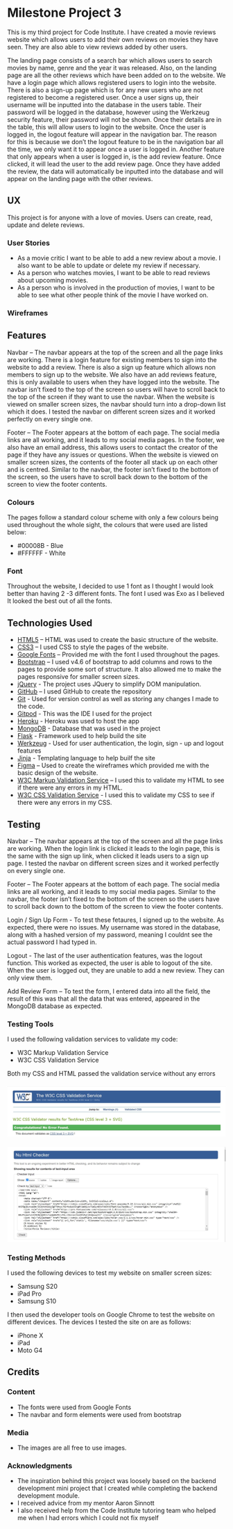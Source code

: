 # Milestone Project 3

This is my third project for Code Institute. I have created a movie reviews website which allows users to add their own reviews on movies they have seen. They are also able to view reviews added by other users.

The landing page consists of a search bar which allows users to search movies by name, genre and the year it was released. Also, on the landing page are all the other reviews which have been added on to the website. We have a login page which allows registered users to login into the website. There is also a sign-up page which is for any new users who are not registered to become a registered user. Once a user signs up, their username will be inputted into the database in the users table. Their password will be logged in the database, however using the Werkzeug security feature, their password will not be shown. Once their details are in the table, this will allow users to login to the website. Once the user is logged in, the logout feature will appear in the navigation bar. The reason for this is because we don’t the logout feature to be in the navigation bar all the time, we only want it to appear once a user is logged in. Another feature that only appears when a user is logged in, is the add review feature. Once clicked, it will lead the user to the add review page. Once they have added the review, the data will automatically be inputted into the database and will appear on the landing page with the other reviews.

## UX

This project is for anyone with a love of movies. Users can create, read, update and delete reviews.

### User Stories

* As a movie critic I want to be able to add a new review about a movie. I also want to be able to update or delete my review if necessary. 
* As a person who watches movies, I want to be able to read reviews about upcoming movies.  
* As a person who is involved in the production of movies, I want to be able to see what other people think of the movie I have worked on. 

### Wireframes



## Features 

Navbar – The navbar appears at the top of the screen and all the page links are working. There is a login feature for existing members to sign into the website to add a review. There is also a sign up feature which allows non members to sign up to the website. We also have an add reviews feature, this is only available to users when they have logged into the website. The navbar isn’t fixed to the top of the screen so users will have to scroll back to the top of the screen if they want to use the navbar. When the website is viewed on smaller screen sizes, the navbar should turn into a drop-down list which it does. I tested the navbar on different screen sizes and it worked perfectly on every single one. 

Footer – The Footer appears at the bottom of each page. The social media links are all working, and it leads to my social media pages. In the footer, we also have an email address, this allows users to contact the creator of the page if they have any issues or questions. When the website is viewed on smaller screen sizes, the contents of the footer all stack up on each other and is centred. Similar to the navbar, the footer isn’t fixed to the bottom of the screen, so the users have to scroll back down to the bottom of the screen to view the footer contents. 


### Colours

The pages follow a standard colour scheme with only a few colours being used throughout the whole sight, the colours that were used are listed below:
* #00008B - Blue
* #FFFFFF - White

### Font

Throughout the website, I decided to use 1 font as I thought I would look better than having 2 -3 different fonts. The font I used was Exo as I believed It looked the best out of all the fonts. 

## Technologies Used

* [HTML5](https://en.wikipedia.org/wiki/HTML5) – HTML was used to create the basic structure of the website.
* [CSS3](https://en.wikipedia.org/wiki/CSS) – I used CSS to style the pages of the website.
* [Google Fonts](https://fonts.google.com/) – Provided me with the font I used throughout the pages.
* [Bootstrap](https://getbootstrap.com/) – I used v4.6 of bootstrap to add columns and rows to the pages to provide some sort of structure. It also allowed me to make the pages responsive  for smaller screen sizes. 
* [jQuery](https://jquery.com/) - The project uses JQuery to simplify DOM manipulation.
* [GitHub](https://github.com/) – I used GitHub to create the repository
* [Git](https://en.wikipedia.org/wiki/Git) -  Used for version control as well as storing any changes I made to the code. 
* [Gitpod](https://www.gitpod.io/) -  This was the IDE I used for the project
* [Heroku](https://www.heroku.com/) - Heroku was used to host the app
* [MongoDB](https://www.mongodb.com/) - Database that was used in the project
* [Flask](https://flask.palletsprojects.com/en/1.1.x/) - Framework used to help build the site
* [Werkzeug](https://werkzeug.palletsprojects.com/en/1.0.x/) - Used for user authentication, the login, sign - up and logout features
* [Jinja](https://jinja.palletsprojects.com/en/2.11.x/) - Templating language to help builf the site
* [Figma](https://www.figma.com/) – Used to create the wireframes which provided me with the basic design of the website. 
* [W3C Markup Validation Service](https://validator.w3.org/) – I used this to validate my HTML to see if there were any errors in my HTML. 
* [W3C CSS Validation Service](https://jigsaw.w3.org/css-validator/) - I used this to validate my CSS to see if there were any errors in my CSS.

## Testing 

Navbar – The navbar appears at the top of the screen and all the page links are working. When the login link is clicked it leads to the login page, this is the same with the sign up link, when clicked it leads users to a sign up page. I tested the navbar on different screen sizes and it worked perfectly on every single one. 

Footer – The Footer appears at the bottom of each page. The social media links are all working, and it leads to my social media pages. Similar to the navbar, the footer isn’t fixed to the bottom of the screen so the users have to scroll back down to the bottom of the screen to view the footer contents.

Login / Sign Up Form - To test these fetaures, I signed up to the website. As expected, there were no issues. My username was stored in the database, along with a hashed version of my password, meaning I couldnt see the actual password I had typed in. 

Logout - The last of the user authentication features, was the logout function. This worked as expected, the user is able to logout of the site. When the user is logged out, they are unable to add a new review. They can only view them. 

Add Review Form – To test the form, I entered data into all the field, the result of this was that all the data that was entered, appeared in the MongoDB database as expected. 


### Testing Tools 

I used the following validation services to validate my code:

* W3C Markup Validation Service 
* W3C CSS Validation Service

Both my CSS and HTML passed the validation service without any errors

<h4 align="center"><img src="documentation/CSSValidator.JPG"></h4>
<h4 align="center"><img src="documentation/HTMLValidator.JPG"></h4>

### Testing Methods 

I used the following devices to test my website on smaller screen sizes:

* Samsung S20
* iPad Pro
* Samsung S10

I then used the developer tools on Google Chrome to test the website on different devices. The devices I tested the site on are as follows:

* iPhone X
* iPad
* Moto G4

## Credits

### Content 

* The fonts were used from Google Fonts
* The navbar and form elements were used from bootstrap

### Media

* The images are all free to use images. 

### Acknowledgments 

* The inspiration behind this project was loosely based on the backend development mini project that I created while completing the backend development module.
* I received advice from my mentor Aaron Sinnott
* I also received help from the Code Institute tutoring team who helped me when I had errors which I could not fix myself
